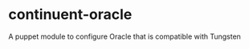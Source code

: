 continuent-oracle
=================

A puppet module to configure Oracle that is compatible with Tungsten
